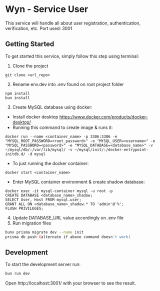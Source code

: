 # Wyn - Service User
This service will handle all about user registration, authentication, verification, etc.
Port used: 3001

## Getting Started
To get started this service, simply follow this step using terminal:

1. Clone the project
```
git clone <url_repo>
```

2. Rename env.dev into .env found on root project folder
```
npm install
bun install
```

3. Create MySQL database using docker:
  - Install docker desktop https://www.docker.com/products/docker-desktop/
  - Running this command to create image & runs it:
  ```
  docker run --name <container_name> -p 3306:3306 -e "MYSQL_ROOT_PASSWORD=<root_password>" -e "MYSQL_USER=<username>" -e "MYSQL_PASSWORD=<password>" -e "MYSQL_DATABASE=<database_name>" -v ~/mysql/db/:/var/lib/mysql/ -v ~/mysql/init/:/docker-entrypoint-initdb.d/ -d mysql
  ```
  - To just running the docker container:
  ```
  docker start <container_name>
  ```
  - Enter MySQL container environment & create shadow database:
  ```
  docker exec -it mysql-container mysql -u root -p
  CREATE DATABASE <database_name>_shadow;
  SELECT User, Host FROM mysql.user;
  GRANT ALL ON <database_name>_shadow.* TO 'admin'@'%';
  FLUSH PRIVILEGES;
  ```

4. Update DATABASE_URL value accordingly on .env file
5. Run migration files
```bash
bunx prisma migrate dev --name init
prisma db push (alternate if above command doesn't work)
```

## Development
To start the development server run:
```bash
bun run dev
```

Open http://localhost:3001/ with your browser to see the result.
